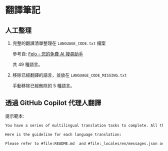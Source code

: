# 翻譯筆記

## 人工整理

1. 完整的翻譯清單整理在 `LANGUAGE_CODE.txt` 檔案

    參考自: [Felo - 您的免費 AI 搜尋助手](https://chromewebstore.google.com/detail/fbnbeocmafoobaeodhmcgnammdeaoglg)

    共 49 種語言。

2. 移除已經翻譯的語言，並放在 `LANGUAGE_CODE_MISSING.txt`

    手動移除已經刪除的 5 種語言。

## 透過 GitHub Copilot 代理人翻譯

提示範本:

```txt
You have a series of multilingual translation tasks to complete. All the needed language listed in the #file:LANGUAGE_CODE_MISSING.txt file. Please translate one language at a time.

Here is the guideline for each language translation:

Please refer to #file:README.md  and #file:_locales/en/messages.json as my original content, generate corresponding {LANGUAGE_CODE} translations for it.
```
